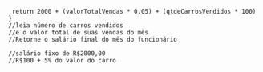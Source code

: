 ```function calculaSalario(qtdeCarrosVendidos, valorTotalVendas) {
 return 2000 + (valorTotalVendas * 0.05) + (qtdeCarrosVendidos * 100)
}
//leia número de carros vendidos
//e o valor total de suas vendas do mês
//Retorne o salário final do mês do funcionário

//salário fixo de R$2000,00
//R$100 + 5% do valor do carro
```